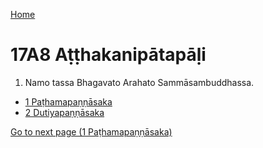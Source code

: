 
[Home](/)

# 17A8 Aṭṭhakanipātapāḷi

1. Namo tassa Bhagavato Arahato Sammāsambuddhassa.

* [1 Paṭhamapaṇṇāsaka](/tipitaka/17A8/1.md)
* [2 Dutiyapaṇṇāsaka](/tipitaka/17A8/2.md)

[Go to next page (1 Paṭhamapaṇṇāsaka)](/tipitaka/17A8/1.md)


